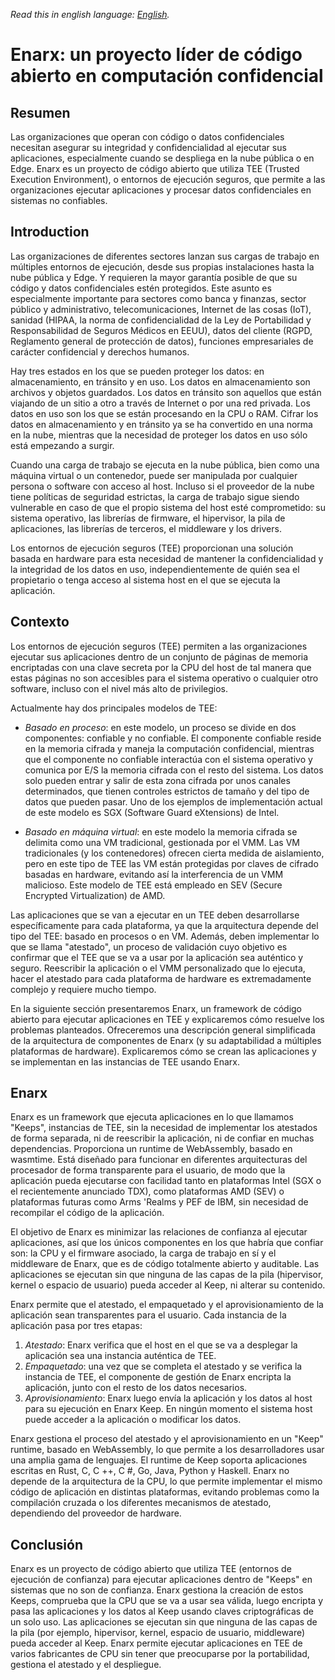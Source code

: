 *Read this in english language: [English](readme-en.md).*

# Enarx: un proyecto líder de código abierto en computación confidencial

## Resumen

Las organizaciones que operan con código o datos confidenciales necesitan asegurar su integridad y confidencialidad al ejecutar sus aplicaciones, especialmente cuando se despliega en la nube pública o en Edge. Enarx es un proyecto de código abierto que utiliza TEE (Trusted Execution Environment), o entornos de ejecución seguros, que permite a las organizaciones ejecutar aplicaciones y procesar datos confidenciales en sistemas no confiables.

## Introduction

Las organizaciones de diferentes sectores lanzan sus cargas de trabajo en múltiples entornos de ejecución, desde sus propias instalaciones hasta la nube pública y Edge. Y requieren la mayor garantía posible de que su código y datos confidenciales estén protegidos. Este asunto es especialmente importante para sectores como banca y finanzas, sector público y administrativo, telecomunicaciones, Internet de las cosas (IoT), sanidad (HIPAA, la norma de confidencialidad de la Ley de Portabilidad y Responsabilidad de Seguros Médicos en EEUU), datos del cliente (RGPD, Reglamento general de protección de datos), funciones empresariales de carácter confidencial y derechos humanos.

Hay tres estados en los que se pueden proteger los datos: en almacenamiento, en tránsito y en uso. Los datos en almacenamiento son archivos y objetos guardados. Los datos en tránsito son aquellos que están viajando de un sitio a otro a través de Internet o por una red privada. Los datos en uso son los que se están procesando en la CPU o RAM. Cifrar los datos en almacenamiento y en tránsito ya se ha convertido en una norma en la nube, mientras que la necesidad de proteger los datos en uso sólo está empezando a surgir.

Cuando una carga de trabajo se ejecuta en la nube pública, bien como una máquina virtual o un contenedor, puede ser manipulada por cualquier persona o software con acceso al host. Incluso si el proveedor de la nube tiene políticas de seguridad estrictas, la carga de trabajo sigue siendo vulnerable en caso de que el propio sistema del host esté comprometido: su sistema operativo, las librerías de firmware, el hipervisor, la pila de aplicaciones, las librerías de terceros, el middleware y los drivers.

Los entornos de ejecución seguros (TEE) proporcionan una solución basada en hardware para esta necesidad de mantener la confidencialidad y la integridad de los datos en uso, independientemente de quién sea el propietario o tenga acceso al sistema host en el que se ejecuta la aplicación.

## Contexto

Los entornos de ejecución seguros (TEE) permiten a las organizaciones ejecutar sus aplicaciones dentro de un conjunto de páginas de memoria encriptadas con una clave secreta por la CPU del host de tal manera que estas páginas no son accesibles para el sistema operativo o cualquier otro software, incluso con el nivel más alto de privilegios.

Actualmente hay dos principales modelos de TEE:

- _Basado en proceso_: en este modelo, un proceso se divide en dos componentes: confiable y no confiable. El componente confiable reside en la memoria cifrada y maneja la computación confidencial, mientras que el componente no confiable interactúa con el sistema operativo y comunica por E/S la memoria cifrada con el resto del sistema. Los datos solo pueden entrar y salir de esta zona cifrada por unos canales determinados, que tienen controles estrictos de tamaño y del tipo de datos que pueden pasar. Uno de los ejemplos de implementación actual de este modelo es SGX (Software Guard eXtensions) de Intel.

- _Basado en máquina virtual_: en este modelo la memoria cifrada se delimita como una VM tradicional, gestionada por el VMM. Las VM tradicionales (y los contenedores) ofrecen cierta medida de aislamiento, pero en este tipo de TEE las VM están protegidas por claves de cifrado basadas en hardware, evitando así la interferencia de un VMM malicioso. Este modelo de TEE está empleado en SEV (Secure Encrypted Virtualization) de AMD.

Las aplicaciones que se van a ejecutar en un TEE deben desarrollarse específicamente para cada plataforma, ya que la arquitectura depende del tipo del TEE: basado en procesos o en VM. Además, deben implementar lo que se llama &quot;atestado&quot;, un proceso de validación cuyo objetivo es confirmar que el TEE que se va a usar por la aplicación sea auténtico y seguro. Reescribir la aplicación o el VMM personalizado que lo ejecuta, hacer el atestado para cada plataforma de hardware es extremadamente complejo y requiere mucho tiempo.

En la siguiente sección presentaremos Enarx, un framework de código abierto para ejecutar aplicaciones en TEE y explicaremos cómo resuelve los problemas planteados. Ofreceremos una descripción general simplificada de la arquitectura de componentes de Enarx (y su adaptabilidad a múltiples plataformas de hardware). Explicaremos cómo se crean las aplicaciones y se implementan en las instancias de TEE usando Enarx.

## Enarx

Enarx es un framework que ejecuta aplicaciones en lo que llamamos &quot;Keeps&quot;, instancias de TEE, sin la necesidad de implementar los atestados de forma separada, ni de reescribir la aplicación, ni de confiar en muchas dependencias. Proporciona un runtime de WebAssembly, basado en wasmtime. Está diseñado para funcionar en diferentes arquitecturas del procesador de forma transparente para el usuario, de modo que la aplicación pueda ejecutarse con facilidad tanto en plataformas Intel (SGX o el recientemente anunciado TDX), como plataformas AMD (SEV) o plataformas futuras como Arms &#39;Realms y PEF de IBM, sin necesidad de recompilar el código de la aplicación.

El objetivo de Enarx es minimizar las relaciones de confianza al ejecutar aplicaciones, así que los únicos componentes en los que habría que confiar son: la CPU y el firmware asociado, la carga de trabajo en sí y el middleware de Enarx, que es de código totalmente abierto y auditable. Las aplicaciones se ejecutan sin que ninguna de las capas de la pila (hipervisor, kernel o espacio de usuario) pueda acceder al Keep, ni alterar su contenido.

Enarx permite que el atestado, el empaquetado y el aprovisionamiento de la aplicación sean transparentes para el usuario. Cada instancia de la aplicación pasa por tres etapas:

1. _Atestado_: Enarx verifica que el host en el que se va a desplegar la aplicación sea una instancia auténtica de TEE.
2. _Empaquetado_: una vez que se completa el atestado y se verifica la instancia de TEE, el componente de gestión de Enarx encripta la aplicación, junto con el resto de los datos necesarios.
3. _Aprovisionamiento_: Enarx luego envía la aplicación y los datos al host para su ejecución en Enarx Keep. En ningún momento el sistema host puede acceder a la aplicación o modificar los datos.

Enarx gestiona el proceso del atestado y el aprovisionamiento en un &quot;Keep&quot; runtime, basado en WebAssembly, lo que permite a los desarrolladores usar una amplia gama de lenguajes. El runtime de Keep soporta aplicaciones escritas en Rust, C, C ++, C #, Go, Java, Python y Haskell. Enarx no depende de la arquitectura de la CPU, lo que permite implementar el mismo código de aplicación en distintas plataformas, evitando problemas como la compilación cruzada o los diferentes mecanismos de atestado, dependiendo del proveedor de hardware.

## Conclusión

Enarx es un proyecto de código abierto que utiliza TEE (entornos de ejecución de confianza) para ejecutar aplicaciones dentro de &quot;Keeps&quot; en sistemas que no son de confianza. Enarx gestiona la creación de estos Keeps, comprueba que la CPU que se va a usar sea válida, luego encripta y pasa las aplicaciones y los datos al Keep usando claves criptográficas de un solo uso. Las aplicaciones se ejecutan sin que ninguna de las capas de la pila (por ejemplo, hipervisor, kernel, espacio de usuario, middleware) pueda acceder al Keep. Enarx permite ejecutar aplicaciones en TEE de varios fabricantes de CPU sin tener que preocuparse por la portabilidad, gestiona el atestado y el despliegue.
